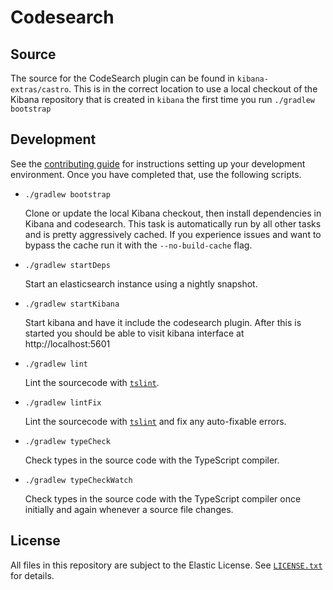 # Codesearch

## Source

The source for the CodeSearch plugin can be found in `kibana-extras/castro`. This is in the correct location to use a local checkout of the Kibana repository that is created in `kibana` the first time you run `./gradlew bootstrap`

## Development

See the [contributing guide](./CONTRIBUTING.md) for instructions setting up your development environment. Once you have completed that, use the following scripts.

  - `./gradlew bootstrap`

    Clone or update the local Kibana checkout, then install dependencies in Kibana and codesearch. This task is automatically run by all other tasks and is pretty aggressively cached. If you experience issues and want to bypass the cache run it with the `--no-build-cache` flag.

  - `./gradlew startDeps`

    Start an elasticsearch instance using a nightly snapshot.

  - `./gradlew startKibana`

    Start kibana and have it include the codesearch plugin. After this is started you should be able to visit kibana interface at http://localhost:5601

  - `./gradlew lint`

    Lint the sourcecode with [`tslint`](https://github.com/palantir/tslint).

  - `./gradlew lintFix`

    Lint the sourcecode with [`tslint`](https://github.com/palantir/tslint) and fix any auto-fixable errors.

  - `./gradlew typeCheck`

    Check types in the source code with the TypeScript compiler.

  - `./gradlew typeCheckWatch`

    Check types in the source code with the TypeScript compiler once initially and again whenever a source file changes.

## License

All files in this repository are subject to the Elastic License. See [`LICENSE.txt`](./LICENSE.txt) for details.
